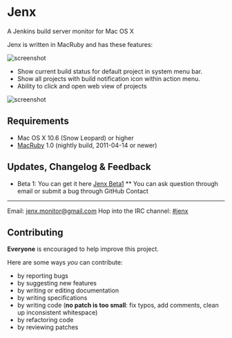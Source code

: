 # Jenx #

A Jenkins build server monitor for Mac OS X

Jenx is written in MacRuby and has these features:

![screenshot](http://urbancoding.github.com/jenx/images/menu.png)

* Show current build status for default project in system menu bar.
* Show all projects with build notification icon within action menu.
* Ability to click and open web view of projects

![screenshot](http://urbancoding.github.com/jenx/images/preferences.png)

Requirements
------------

* Mac OS X 10.6 (Snow Leopard) or higher
* [MacRuby](http://macruby.com/) 1.0 (nightly build, 2011-04-14 or newer)

Updates, Changelog & Feedback
------------

* Beta 1: You can get it here [Jenx Beta1](http://urbancoding.github.com/jenx/versions/beta1/Jenx.dmg)
	** You can ask question through email or submit a bug through GitHub
Contact
------------

Email: jenx.monitor@gmail.com
Hop into the IRC channel: [#jenx](irc://freenode/jenx)

Contributing
------------
**Everyone** is encouraged to help improve this project.

Here are some ways *you* can contribute:

* by reporting bugs
* by suggesting new features
* by writing or editing documentation
* by writing specifications
* by writing code (**no patch is too small**: fix typos, add comments, clean up inconsistent whitespace)
* by refactoring code
* by reviewing patches

